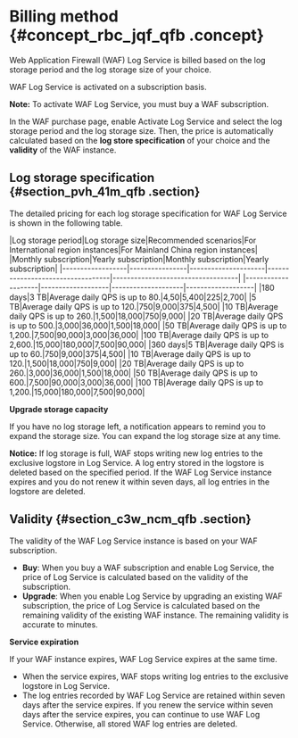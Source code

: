 # Billing method {#concept_rbc_jqf_qfb .concept}

Web Application Firewall \(WAF\) Log Service is billed based on the log storage period and the log storage size of your choice.

WAF Log Service is activated on a subscription basis.

**Note:** To activate WAF Log Service, you must buy a WAF subscription.

In the WAF purchase page, enable Activate Log Service and select the log storage period and the log storage size. Then, the price is automatically calculated based on the **log store specification** of your choice and the **validity** of the WAF instance.

## Log storage specification {#section_pvh_41m_qfb .section}

The detailed pricing for each log storage specification for WAF Log Service is shown in the following table.

|Log storage period|Log storage size|Recommended scenarios|For International region instances|For Mainland China region instances|
|Monthly subscription|Yearly subscription|Monthly subscription|Yearly subscription|
|------------------|----------------|---------------------|----------------------------------|-----------------------------------|
|--------------------|-------------------|--------------------|-------------------|
|180 days|3 TB|Average daily QPS is up to 80.|4,50|5,400|225|2,700|
|5 TB|Average daily QPS is up to 120.|750|9,000|375|4,500|
|10 TB|Average daily QPS is up to 260.|1,500|18,000|750|9,000|
|20 TB|Average daily QPS is up to 500.|3,000|36,000|1,500|18,000|
|50 TB|Average daily QPS is up to 1,200.|7,500|90,000|3,000|36,000|
|100 TB|Average daily QPS is up to 2,600.|15,000|180,000|7,500|90,000|
|360 days|5 TB|Average daily QPS is up to 60.|750|9,000|375|4,500|
|10 TB|Average daily QPS is up to 120.|1,500|18,000|750|9,000|
|20 TB|Average daily QPS is up to 260.|3,000|36,000|1,500|18,000|
|50 TB|Average daily QPS is up to 600.|7,500|90,000|3,000|36,000|
|100 TB|Average daily QPS is up to 1,200.|15,000|180,000|7,500|90,000|

**Upgrade storage capacity**

If you have no log storage left, a notification appears to remind you to expand the storage size. You can expand the log storage size at any time.

**Notice:** If log storage is full, WAF stops writing new log entries to the exclusive logstore in Log Service. A log entry stored in the logstore is deleted based on the specified period. If the WAF Log Service instance expires and you do not renew it within seven days, all log entries in the logstore are deleted.

## Validity {#section_c3w_ncm_qfb .section}

The validity of the WAF Log Service instance is based on your WAF subscription.

-   **Buy**: When you buy a WAF subscription and enable Log Service, the price of Log Service is calculated based on the validity of the subscription.
-   **Upgrade**: When you enable Log Service by upgrading an existing WAF subscription, the price of Log Service is calculated based on the remaining validity of the existing WAF instance. The remaining validity is accurate to minutes.

**Service expiration**

If your WAF instance expires, WAF Log Service expires at the same time.

-   When the service expires, WAF stops writing log entries to the exclusive logstore in Log Service.
-   The log entries recorded by WAF Log Service are retained within seven days after the service expires. If you renew the service within seven days after the service expires, you can continue to use WAF Log Service. Otherwise, all stored WAF log entries are deleted.

